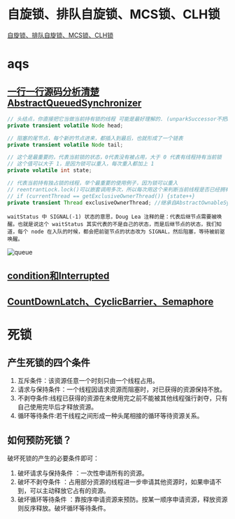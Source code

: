 # 自旋锁、排队自旋锁、MCS锁、CLH锁

[自旋锁、排队自旋锁、MCS锁、CLH锁](https://coderbee.net/index.php/concurrent/20131115/577)

# aqs

## [一行一行源码分析清楚AbstractQueuedSynchronizer](https://javadoop.com/post/AbstractQueuedSynchronizer)

```java
// 头结点，你直接把它当做当前持有锁的线程 可能是最好理解的. (unparkSuccessor不把head视为需要唤醒的节点)
private transient volatile Node head;

// 阻塞的尾节点，每个新的节点进来，都插入到最后，也就形成了一个链表
private transient volatile Node tail;

// 这个是最重要的，代表当前锁的状态，0代表没有被占用，大于 0 代表有线程持有当前锁
// 这个值可以大于 1，是因为锁可以重入，每次重入都加上 1
private volatile int state;

// 代表当前持有独占锁的线程，举个最重要的使用例子，因为锁可以重入
// reentrantLock.lock()可以嵌套调用多次，所以每次用这个来判断当前线程是否已经拥有了锁
// if (currentThread == getExclusiveOwnerThread()) {state++}
private transient Thread exclusiveOwnerThread; //继承自AbstractOwnableSynchronizer
```

`waitStatus 中 SIGNAL(-1) 状态的意思，Doug Lea 注释的是：代表后继节点需要被唤醒。也就是说这个 waitStatus 其实代表的不是自己的状态，而是后继节点的状态，我们知道，每个 node 在入队的时候，都会把前驱节点的状态改为 SIGNAL，然后阻塞，等待被前驱唤醒。`

![queue](../img/aqs-3.png)

## [condition和Interrupted ](https://www.javadoop.com/post/AbstractQueuedSynchronizer-2)

## [CountDownLatch、CyclicBarrier、Semaphore ](https://www.javadoop.com/post/AbstractQueuedSynchronizer-3)

# 死锁

## 产生死锁的四个条件

1. 互斥条件：该资源任意一个时刻只由一个线程占用。
2. 请求与保持条件：一个线程因请求资源而阻塞时，对已获得的资源保持不放。
3. 不剥夺条件:线程已获得的资源在未使用完之前不能被其他线程强行剥夺，只有自己使用完毕后才释放资源。
4. 循环等待条件:若干线程之间形成一种头尾相接的循环等待资源关系。

## 如何预防死锁？

破坏死锁的产生的必要条件即可：

1. 破坏请求与保持条件 ：一次性申请所有的资源。
2. 破坏不剥夺条件 ：占用部分资源的线程进一步申请其他资源时，如果申请不到，可以主动释放它占有的资源。
3. 破坏循环等待条件 ：靠按序申请资源来预防。按某一顺序申请资源，释放资源则反序释放。破坏循环等待条件。